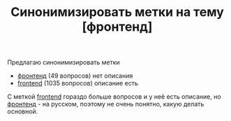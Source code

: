 ﻿---
title: "Синонимизировать метки на тему [фронтенд]"
se.owner.user_id: 507426
se.owner.display_name: "wchistow"
se.owner.link: "https://ru.meta.stackoverflow.com/users/507426/wchistow"
se.link: "https://ru.meta.stackoverflow.com/questions/14222/%d0%a1%d0%b8%d0%bd%d0%be%d0%bd%d0%b8%d0%bc%d0%b8%d0%b7%d0%b8%d1%80%d0%be%d0%b2%d0%b0%d1%82%d1%8c-%d0%bc%d0%b5%d1%82%d0%ba%d0%b8-%d0%bd%d0%b0-%d1%82%d0%b5%d0%bc%d1%83-%d1%84%d1%80%d0%be%d0%bd%d1%82%d0%b5%d0%bd%d0%b4"
se.question_id: 14222
se.post_type: question
---
<p>Предлагаю синонимизировать метки</p>
<ul>
<li><a href="https://ru.stackoverflow.com/questions/tagged/%d1%84%d1%80%d0%be%d0%bd%d1%82%d0%b5%d0%bd%d0%b4" class="post-tag" title="показать вопросы с меткой [фронтенд]" aria-label="показать вопросы с меткой [фронтенд]" rel="tag" aria-labelledby="tag-фронтенд-tooltip-container">фронтенд</a> (49 вопросов) нет описания</li>
<li><a href="https://ru.stackoverflow.com/questions/tagged/frontend" class="post-tag" title="показать вопросы с меткой [frontend]" aria-label="показать вопросы с меткой [frontend]" rel="tag" aria-labelledby="tag-frontend-tooltip-container">frontend</a> (1035 вопросов) описание есть</li>
</ul>
<p>С меткой <a href="https://ru.stackoverflow.com/questions/tagged/frontend" class="post-tag" title="показать вопросы с меткой [frontend]" aria-label="показать вопросы с меткой [frontend]" rel="tag" aria-labelledby="tag-frontend-tooltip-container">frontend</a> гораздо больше вопросов и у неё есть описание, но <a href="https://ru.stackoverflow.com/questions/tagged/%d1%84%d1%80%d0%be%d0%bd%d1%82%d0%b5%d0%bd%d0%b4" class="post-tag" title="показать вопросы с меткой [фронтенд]" aria-label="показать вопросы с меткой [фронтенд]" rel="tag" aria-labelledby="tag-фронтенд-tooltip-container">фронтенд</a> - на русском, поэтому не очень понятно, какую делать основной.</p>

